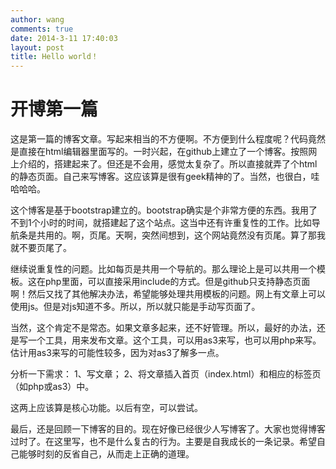 ```yaml
---
author: wang
comments: true
date: 2014-3-11 17:40:03
layout: post
title: Hello world！
---
```

# 开博第一篇
这是第一篇的博客文章。写起来相当的不方便啊。不方便到什么程度呢？代码竟然是直接在html编辑器里面写的。一时兴起，在github上建立了一个博客。按照网上介绍的，搭建起来了。但还是不会用，感觉太复杂了。所以直接就弄了个html的静态页面。自己来写博客。这应该算是很有geek精神的了。当然，也很白，哇哈哈哈。 

这个博客是基于bootstrap建立的。bootstrap确实是个非常方便的东西。我用了不到1个小时的时间，就搭建起了这个站点。这当中还有许重复性的工作。比如导航条是共用的。啊，页尾。天啊，突然间想到，这个网站竟然没有页尾。算了那我就不要页尾了。 

继续说重复性的问题。比如每页是共用一个导航的。那么理论上是可以共用一个模板。这在php里面，可以直接采用include的方式。但是github只支持静态页面啊！然后又找了其他解决办法，希望能够处理共用模板的问题。网上有文章上可以使用js。但是对js知道不多。所以，所以就只能是手动写页面了。 

当然，这个肯定不是常态。如果文章多起来，还不好管理。所以，最好的办法，还是写一个工具，用来发布文章。这个工具，可以用as3来写，也可以用php来写。估计用as3来写的可能性较多，因为对as3了解多一点。 

分析一下需求：
1、写文章；
2、将文章插入首页（index.html）和相应的标签页（如php或as3）中。 

这两上应该算是核心功能。以后有空，可以尝试。 

最后，还是回顾一下博客的目的。现在好像已经很少人写博客了。大家也觉得博客过时了。在这里写，也不是什么复古的行为。主要是自我成长的一条记录。希望自己能够时刻的反省自己，从而走上正确的道理。 


